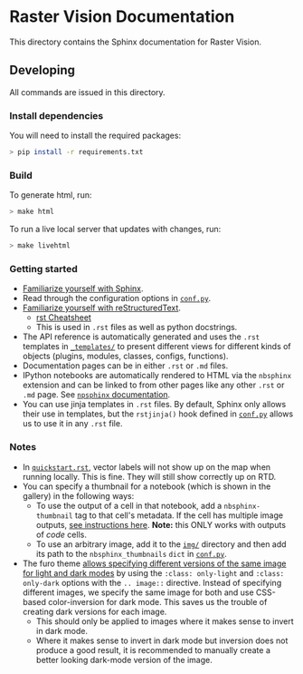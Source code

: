 # Raster Vision Documentation

This directory contains the Sphinx documentation for Raster Vision.

## Developing

All commands are issued in this directory.

### Install dependencies

You will need to install the required packages:

```sh
> pip install -r requirements.txt
```

### Build

To generate html, run:

```sh
> make html
```

To run a live local server that updates with changes, run:

```sh
> make livehtml
```

### Getting started

- [Familiarize yourself with Sphinx](https://www.sphinx-doc.org/en/master/).
- Read through the configuration options in [`conf.py`](./conf.py).
- [Familiarize yourself with reStructuredText](https://www.sphinx-doc.org/en/master/usage/restructuredtext/basics.html).
	- [rst Cheatsheet](https://bashtage.github.io/sphinx-material/rst-cheatsheet/rst-cheatsheet.html)
	- This is used in `.rst` files as well as python docstrings.
- The API reference is automatically generated and uses the `.rst` templates in [`_templates/`](./_templates/) to present different views for different kinds of objects (plugins, modules, classes, configs, functions).
- Documentation pages can be in either `.rst` or `.md` files.
- IPython notebooks are automatically rendered to HTML via the `nbsphinx` extension and can be linked to from other pages like any other `.rst` or `.md` page. See [`npsphinx` documentation](https://nbsphinx.readthedocs.io/en/latest/index.html).
- You can use jinja templates in `.rst` files. By default, Sphinx only allows their use in templates, but the `rstjinja()` hook defined in [`conf.py`](./conf.py) allows us to use it in any `.rst` file.

### Notes

- In [`quickstart.rst`](./quickstart.rst), vector labels will not show up on the map when running locally. This is fine. They will still show correctly up on RTD.
- You can specify a thumbnail for a notebook (which is shown in the gallery) in the following ways:
	- To use the output of a cell in that notebook, add a `nbsphinx-thumbnail` tag to that cell's metadata. If the cell has multiple image outputs, [see instructions here](https://nbsphinx.readthedocs.io/en/latest/gallery/multiple-outputs.html). **Note:** this ONLY works with outputs of *code* cells.
	- To use an arbitrary image, add it to the [`img/`](./img/) directory and then add its path to the `nbsphinx_thumbnails` `dict` in [`conf.py`](./conf.py).
- The furo theme [allows specifying different versions of the same image for light and dark modes](https://pradyunsg.me/furo/reference/images/#different-images-for-dark-light-mode) by using the `:class: only-light` and `:class: only-dark` options with the `.. image::` directive. Instead of specifying different images, we specify the same image for both and use CSS-based color-inversion for dark mode. This saves us the trouble of creating dark versions for each image.
	- This should only be applied to images where it makes sense to invert in dark mode.
	- Where it makes sense to invert in dark mode but inversion does not produce a good result, it is recommended to manually create a better looking dark-mode version of the image.
